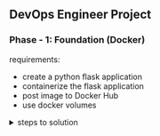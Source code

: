 <h2>DevOps Engineer Project</h2>

<h3>Phase - 1: Foundation (Docker)</h3>

requirements:
- create a python flask application
- containerize the flask application
- post image to Docker Hub
- use docker volumes

<details>
    <summary>steps to solution</summary>
    <ul>
        <li>create a simple flask app</li>
        <li>create an endpoint that can store data (to have a use for a volume)</li>
        <li>create a dockerfile to containerize flask app with a volume to store the data</li>
        <li>publish dockerfile to dockerhub</li>
        <li>publish code to github</li>
    </ul>
</details>